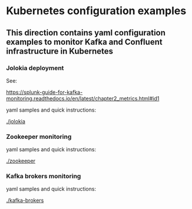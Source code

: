 # Kubernetes configuration examples

## This direction contains yaml configuration examples to monitor Kafka and Confluent infrastructure in Kubernetes

### Jolokia deployment

See:

https://splunk-guide-for-kafka-monitoring.readthedocs.io/en/latest/chapter2_metrics.html#id1

yaml samples and quick instructions:

[./jolokia](./jolokia/)

### Zookeeper monitoring

yaml samples and quick instructions:

[./zookeeper](./zookeeper/)

### Kafka brokers monitoring

yaml samples and quick instructions:

[./kafka-brokers](./kafka-brokers/)
